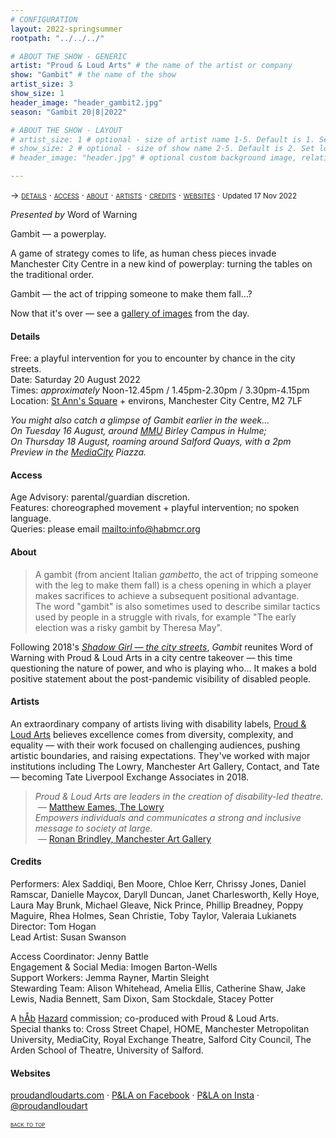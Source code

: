 ```yaml
---
# CONFIGURATION
layout: 2022-springsummer
rootpath: "../../../"

# ABOUT THE SHOW - GENERIC
artist: "Proud & Loud Arts" # the name of the artist or company
show: "Gambit" # the name of the show
artist_size: 3
show_size: 1
header_image: "header_gambit2.jpg"    
season: "Gambit 20|8|2022"

# ABOUT THE SHOW - LAYOUT
# artist_size: 1 # optional - size of artist name 1-5. Default is 1. Set longer names to lower values
# show_size: 2 # optional - size of show name 2-5. Default is 2. Set longer names to lower values
# header_image: "header.jpg" # optional custom background image, relative to current page

---
```

<span style='font-variant: small-caps'>→ [details](/current/2022-springsummer/gambit/#details) · [access](/current/2022-springsummer/gambit/#access) · [about](/current/2022-springsummer/gambit/#about) · [artists](/current/2022-springsummer/gambit/#artists) · [credits](/current/2022-springsummer/gambit/#credits) · [websites](/current/2022-springsummer/gambit/#websites)</span> · <small>Updated 17 Nov 2022</small>         
         
*Presented by* Word of Warning         
         
Gambit — a powerplay.        
        
A game of strategy comes to life, as human chess pieces invade Manchester City Centre in a new kind of powerplay: turning the tables on the traditional order.        
        
Gambit — the act of tripping someone to make them fall…?         
        
Now that it's over — see a [gallery of images](/galleries/2022-gambit) from the day.         
        
#### Details         
Free: a playful intervention for you to encounter by chance in the city streets.<br>Date: Saturday 20 August 2022<br>Times: *approximately* Noon-12.45pm / 1.45pm-2.30pm / 3.30pm-4.15pm<br>Location: <a href="https://creativetourist.com/venue/st-anns-square" target="_blank">St Ann's Square</a> + environs, Manchester City Centre, M2 7LF        
         
*You might also catch a glimpse of Gambit earlier in the week…<br>On Tuesday 16 August, around <a href="https://mmu.ac.uk/travel" target="_blank">MMU</a> Birley Campus in Hulme;<br>On Thursday 18 August, roaming around Salford Quays, with a 2pm Preview in the <a href="https://mediacityuk.co.uk/visit-us" target="_blank">MediaCity</a> Piazza.*         
         
#### Access         
Age Advisory: parental/guardian discretion.<br>Features: choreographed movement + playful intervention; no spoken language.<br>Queries: please email <mailto:info@habmcr.org>       
         
#### About         
>A gambit (from ancient Italian *gambetto*, the act of tripping someone with the leg to make them fall) is a chess opening in which a player makes sacrifices to achieve a subsequent positional advantage.<br>The word "gambit" is also sometimes used to describe similar tactics used by people in a struggle with rivals, for example "The early election was a risky gambit by Theresa May".        

Following 2018's [*Shadow Girl — the city streets*](/archive/2018-springsummer/hazardshadowgirl), *Gambit* reunites Word of Warning with Proud & Loud Arts in a city centre takeover — this time questioning the nature of power, and who is playing who… It makes a bold positive statement about the post-pandemic visibility of disabled people.       
         
#### Artists        
An extraordinary company of artists living with disability labels, <a href="https://proudandloudarts.com" target="_blank">Proud & Loud Arts</a> believes excellence comes from diversity, complexity, and equality — with their work focused on challenging audiences, pushing artistic boundaries, and raising expectations. They've worked with major institutions including The Lowry, Manchester Art Gallery, Contact, and Tate — becoming Tate Liverpool Exchange Associates in 2018.       
        
>*Proud & Loud Arts are leaders in the creation of disability-led theatre.*<br>&nbsp;— <a href="https://proudandloudarts.com/tag/the-lowry" target="_blank">Matthew Eames, The Lowry</a><br>*Empowers individuals and communicates a strong and inclusive message to society at large.*<br>&nbsp;— <a href="https://manchesterartgallery.org/?s=proud+loud+arts" target="_blank">Ronan Brindley, Manchester Art Gallery</a>        
       
#### Credits        
Performers: Alex Saddiqi, Ben Moore, Chloe Kerr, Chrissy Jones, Daniel Ramscar, Danielle Maycox, Daryll Duncan, Janet Charlesworth, Kelly Hoye, Laura May Brunk, Michael Gleave, Nick Prince, Phillip Breadney, Poppy Maguire, Rhea Holmes, Sean Christie, Toby Taylor, Valeraia Lukianets<br>Director: Tom Hogan<br>Lead Artist: Susan Swanson        
        
Access Coordinator: Jenny Battle<br>Engagement & Social Media: Imogen Barton-Wells<br>Support Workers: Jemma Rayner, Martin Sleight<br>Stewarding Team: Alison Whitehead, Amelia Ellis, Catherine Shaw, Jake Lewis, Nadia Bennett, Sam Dixon, Sam Stockdale, Stacey Potter        
        

A [hÅb](/hab) [Hazard](/hab/hazard) commission; co-produced with Proud & Loud Arts.<br>Special thanks to: Cross Street Chapel, HOME, Manchester Metropolitan University, MediaCity, Royal Exchange Theatre, Salford City Council, The Arden School of Theatre, University of Salford.         
         
#### Websites          
<a href="https://proudandloudarts.com" target="_blank">proudandloudarts.com</a> · <a href="https://www.facebook.com/proudandloudarts" target="_blank">P&LA on Facebook</a> · <a href="https://www.instagram.com/proudandloudart" target="_blank">P&LA on Insta</a> · <a href="https://twitter.com/proudandloudart" target="_blank">@proudandloudart</a>        
        
<small><span style='font-variant: small-caps'>[back to top](/current/2022-springsummer/gambit)</span></small>
